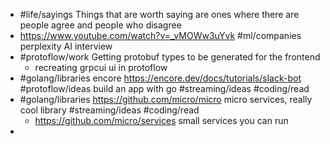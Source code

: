 - #life/sayings Things that are worth saying are ones where there are people agree and people who disagree
- https://www.youtube.com/watch?v=_vMOWw3uYvk #ml/companies perplexity AI interview
- #protoflow/work Getting protobuf types to be generated for the frontend
	- recreating grpcui ui in protoflow
- #golang/libraries encore https://encore.dev/docs/tutorials/slack-bot #protoflow/ideas build an app with go #streaming/ideas #coding/read
- #golang/libraries https://github.com/micro/micro micro services, really cool library #streaming/ideas #coding/read
	- https://github.com/micro/services small services you can run
-